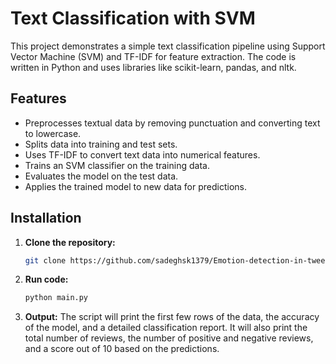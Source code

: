 # Text Classification with SVM

This project demonstrates a simple text classification pipeline using Support Vector Machine (SVM) and TF-IDF for feature extraction. The code is written in Python and uses libraries like scikit-learn, pandas, and nltk.

## Features

- Preprocesses textual data by removing punctuation and converting text to lowercase.
- Splits data into training and test sets.
- Uses TF-IDF to convert text data into numerical features.
- Trains an SVM classifier on the training data.
- Evaluates the model on the test data.
- Applies the trained model to new data for predictions.

## Installation

1. **Clone the repository:**
   ```bash
   git clone https://github.com/sadeghsk1379/Emotion-detection-in-tweets.git

2. **Run code:**
   ```bash
   python main.py
3. **Output:**
 The script will print the first few rows of the data, the accuracy of the model, and a detailed classification report.
 It will also print the total number of reviews, the number of positive and negative reviews, and a score out of 10 based on the predictions.

   

